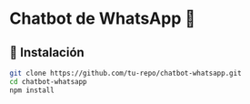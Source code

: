 # Chatbot de WhatsApp 🚀

## 📌 Instalación
```bash
git clone https://github.com/tu-repo/chatbot-whatsapp.git
cd chatbot-whatsapp
npm install
